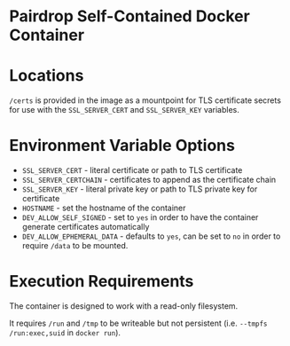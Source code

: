 # Pairdrop Self-Contained Docker Container

# Locations

`/certs` is provided in the image as a mountpoint for TLS certificate secrets for use with the `SSL_SERVER_CERT` and
`SSL_SERVER_KEY` variables.

# Environment Variable Options

* `SSL_SERVER_CERT` - literal certificate or path to TLS certificate
* `SSL_SERVER_CERTCHAIN` - certificates to append as the certificate chain
* `SSL_SERVER_KEY` - literal private key or path to TLS private key for certificate
* `HOSTNAME` - set the hostname of the container
* `DEV_ALLOW_SELF_SIGNED` - set to `yes` in order to have the container generate certificates automatically
* `DEV_ALLOW_EPHEMERAL_DATA` - defaults to `yes`, can be set to `no` in order to require `/data` to be mounted.

# Execution Requirements
The container is designed to work with a read-only filesystem.

It requires `/run` and `/tmp` to be writeable but not persistent (i.e. `--tmpfs /run:exec,suid` in `docker run`).
